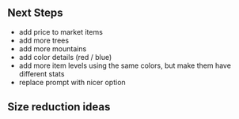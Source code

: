 ## Next Steps

- add price to market items
- add more trees
- add more mountains
- add color details (red / blue)
- add more item levels using the same colors, but make them have different stats
- replace prompt with nicer option

## Size reduction ideas
